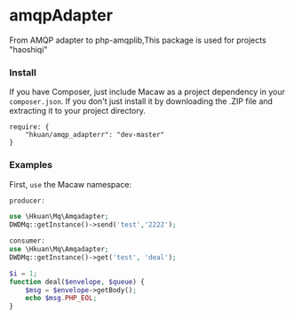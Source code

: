amqpAdapter
=====

From AMQP adapter to php-amqplib,This package is used for projects "haoshiqi"

### Install

If you have Composer, just include Macaw as a project dependency in your `composer.json`. If you don't just install it by downloading the .ZIP file and extracting it to your project directory.

```
require: {
    "hkuan/amqp_adapterr": "dev-master"
}
```

### Examples

First, `use` the Macaw namespace:

```PHP
producer:

use \Hkuan\Mq\Amqadapter;
DWDMq::getInstance()->send('test','2222');

```
```PHP
consumer:
use \Hkuan\Mq\Amqadapter;
DWDMq::getInstance()->get('test', 'deal');

$i = 1;
function deal($envelope, $queue) {
    $msg = $envelope->getBody();
    echo $msg.PHP_EOL;   
}
```
